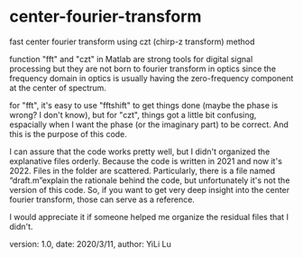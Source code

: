 # center-fourier-transform
fast center fourier transform using czt (chirp-z transform) method


function "fft" and "czt" in Matlab are strong tools for digital signal processing but they are not born to fourier transform in optics since the frequency domain in optics is usually having the zero-frequency component at the center of spectrum.

for "fft", it's easy to use "fftshift" to get things done (maybe the phase is wrong? I don't know), but for "czt", things got a little bit confusing, espacially when I want the phase (or the imaginary part) to be correct. And this is the purpose of this code.

I can assure that the code works pretty well, but I didn't organized the explanative files orderly. Because the code is written in 2021 and now it's 2022. Files in the folder are scattered. Particularly, there is a file named “draft.m”explain the rationale behind the code, but unfortunately it's not the version of this code. So, if you want to get very deep insight into the center fourier transform, those can serve as a reference.

I would appreciate it if someone helped me organize the residual files that I didn't.

version: 1.0, date: 2020/3/11, author: YiLi Lu
